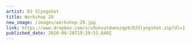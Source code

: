 ```yaml
---
artist: DJ Slyngshot
title: Workshop 29
new_image: /images/workshop-29.jpg
link: https://www.dropbox.com/s/u9uhvutdweozqp9/DJSlyngshot.zip?dl=1
published_date: 2020-08-28T19:29:51.840Z
---
```

